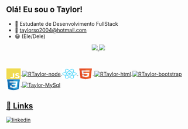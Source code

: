 ## Olá! Eu sou o Taylor!

- 🧠 Estudante de Desenvolvimento FullStack
- 📩 taylorso2004@hotmail.com
- 😀 (Ele/Dele)

<div align="center">
  <a href="https://github.com/olirrvt">
  <img height="180em" src="https://github-readme-stats.vercel.app/api?username=olirrvt&show_icons=true&theme=dark&include_all_commits=true&count_private=true"/>
  <img height="180em" src="https://github-readme-stats.vercel.app/api/top-langs/?username=olirrvt&layout=compact&langs_count=7&theme=dark"/>
</div>
  
  ##
  
  <div style="display: inline_block"><br>
  <img align="center" alt="Taylor-Js" height="30" width="40" src="https://raw.githubusercontent.com/devicons/devicon/master/icons/javascript/javascript-plain.svg">
   <img align="center" alt="RTaylor-node" height="30" width="40" src="https://cdn.jsdelivr.net/gh/devicons/devicon/icons/nodejs/nodejs-original.svg" />
  <img align="center" alt="Taylor-react" height="30" width="40"  src="https://raw.githubusercontent.com/devicons/devicon/master/icons/react/react-original.svg">
  <img align="center" alt="Taylor-HTML" height="30" width="40" src="https://raw.githubusercontent.com/devicons/devicon/master/icons/html5/html5-original.svg">
  <img align="center" alt="RTaylor-html" height="30" width="40" src="https://cdn.jsdelivr.net/gh/devicons/devicon/icons/git/git-original.svg" />
  <img align="center" alt="RTaylor-bootstrap" height="30" width="40" src="https://cdn.jsdelivr.net/gh/devicons/devicon/icons/bootstrap/bootstrap-original.svg" />
  <img align="center" alt="Taylor-Css" height="30" width="40" 
  src="https://raw.githubusercontent.com/devicons/devicon/master/icons/css3/css3-original.svg">
    <img align="center" alt="Taylor-MySql" height="50" width="60"
  src="https://cdn.jsdelivr.net/gh/devicons/devicon/icons/mysql/mysql-original-wordmark.svg" />
    </div>
  <div>
  
  
## 🔗 Links
[![linkedin](https://img.shields.io/badge/linkedin-0A66C2?style=for-the-badge&logo=linkedin&logoColor=white)](https://www.linkedin.com/in/taylor-oliveira-458384234/)

 </div>

